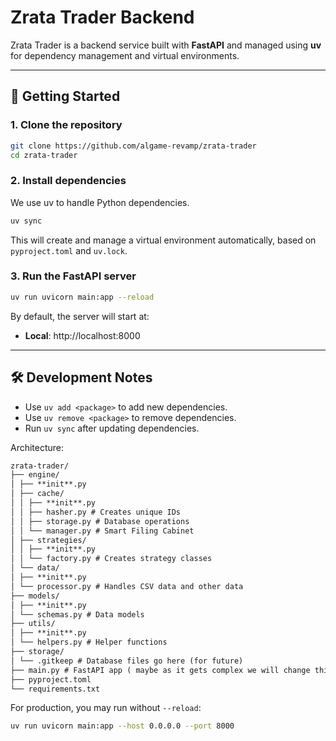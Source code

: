 # Zrata Trader Backend

Zrata Trader is a backend service built with **FastAPI** and managed using **uv** for dependency management and virtual environments.

---

## 🚀 Getting Started

### 1. Clone the repository

```bash
git clone https://github.com/algame-revamp/zrata-trader
cd zrata-trader
```

### 2. Install dependencies

We use uv to handle Python dependencies.

```bash
uv sync
```

This will create and manage a virtual environment automatically, based on `pyproject.toml` and `uv.lock`.

### 3. Run the FastAPI server

```bash
uv run uvicorn main:app --reload
```

By default, the server will start at:

- **Local**: http://localhost:8000

---

## 🛠 Development Notes

- Use `uv add <package>` to add new dependencies.
- Use `uv remove <package>` to remove dependencies.
- Run `uv sync` after updating dependencies.

Architecture:

```markdown
zrata-trader/
├── engine/
│ ├── **init**.py
│ ├── cache/
│ │ ├── **init**.py
│ │ ├── hasher.py # Creates unique IDs
│ │ ├── storage.py # Database operations
│ │ └── manager.py # Smart Filing Cabinet
│ ├── strategies/
│ │ ├── **init**.py
│ │ └── factory.py # Creates strategy classes
│ └── data/
│ ├── **init**.py
│ └── processor.py # Handles CSV data and other data
├── models/
│ ├── **init**.py
│ └── schemas.py # Data models
├── utils/
│ ├── **init**.py
│ └── helpers.py # Helper functions
├── storage/
│ └── .gitkeep # Database files go here (for future)
├── main.py # FastAPI app ( maybe as it gets complex we will change this)
├── pyproject.toml
└── requirements.txt
```

For production, you may run without `--reload`:

```bash
uv run uvicorn main:app --host 0.0.0.0 --port 8000
```
